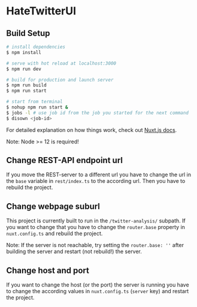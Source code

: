 # HateTwitterUI

## Build Setup

``` bash
# install dependencies
$ npm install

# serve with hot reload at localhost:3000
$ npm run dev

# build for production and launch server
$ npm run build
$ npm run start

# start from terminal
$ nohup npm run start &
$ jobs -l # use job id from the job you started for the next command
$ disown <job-id>
```

For detailed explanation on how things work, check out [Nuxt.js docs](https://nuxtjs.org).

Note: Node >= 12 is required!

## Change REST-API endpoint url

If you move the REST-server to a different url you have to change the url in the `base` variable in `rest/index.ts` to the according url.
Then you have to rebuild the project.

## Change webpage suburl

This project is currently built to run in the `/twitter-analysis/` subpath. If you want to change that you have to change the `router.base` property in `nuxt.config.ts` and rebuild the project.

Note: If the server is not reachable, try setting the `router.base: ''` after building the server and restart (not rebuild!) the server.

## Change host and port

If you want to change the host (or the port) the server is running you have to change the according values in `nuxt.config.ts` (`server` key) and restart the project.